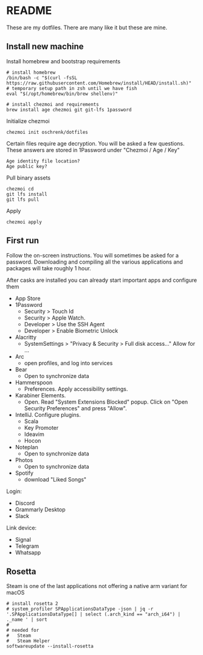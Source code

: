 # README #

These are my dotfiles. There are many like it but these are mine.

## Install new machine

Install homebrew and bootstrap requirements

```
# install homebrew
/bin/bash -c "$(curl -fsSL https://raw.githubusercontent.com/Homebrew/install/HEAD/install.sh)"
# temporary setup path in zsh until we have fish
eval "$(/opt/homebrew/bin/brew shellenv)"

# install chezmoi and requirements
brew install age chezmoi git git-lfs 1password
```

Initialize chezmoi

```
chezmoi init oschrenk/dotfiles
```

Certain files require age decryption. You will be asked a few questions.
These answers are stored in 1Password under "Chezmoi / Age / Key"

```
Age identity file location?
Age public key?
```

Pull binary assets

```
chezmoi cd
git lfs install
git lfs pull
```

Apply

```
chezmoi apply
```

## First run

Follow the on-screen instructions. You will sometimes be asked for a password.
Downloading and compiling all the various applications and packages will take roughly 1 hour.

After casks are installed you can already start important apps and configure them

- App Store
- 1Password
  - Security > Touch Id
  - Security > Apple Watch.
  - Developer > Use the SSH Agent
  - Developer > Enable Biometric Unlock
- Alacritty
  - SystemSettings > "Privacy & Security > Full disk access..." Allow for ...
- Arc
  - open profiles, and log into services
- Bear
  - Open to synchronize data
- Hammerspoon
  - Preferences. Apply accessibility settings.
- Karabiner Elements.
  - Open. Read "System Extensions Blocked" popup. Click on "Open Security Preferences" and press "Allow".
- IntelliJ. Configure plugins.
  - Scala
  - Key Promoter
  - Ideavim
  - Hocon
- Noteplan
  - Open to synchronize data
- Photos
  - Open to synchronize data
- Spotify
  - download "Liked Songs"

Login:
- Discord
- Grammarly Desktop
- Slack

Link device:
- Signal
- Telegram
- Whatsapp

## Rosetta

Steam is one of the last applications not offering a native arm variant for macOS

```
# install rosetta 2
# system_profiler SPApplicationsDataType -json | jq -r '.SPApplicationsDataType[] | select (.arch_kind == "arch_i64") | ._name ' | sort
#
# needed for
#   Steam
#   Steam Helper
softwareupdate --install-rosetta
```
